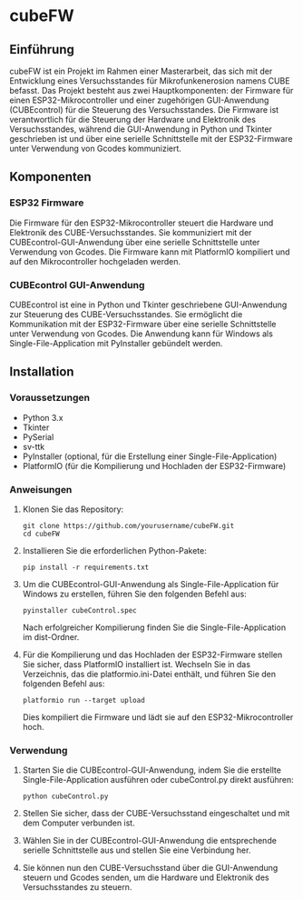 # cubeFW
## Einführung
cubeFW ist ein Projekt im Rahmen einer Masterarbeit, das sich mit der Entwicklung eines Versuchsstandes für Mikrofunkenerosion namens CUBE befasst. Das Projekt besteht aus zwei Hauptkomponenten: der Firmware für einen ESP32-Mikrocontroller und einer zugehörigen GUI-Anwendung (CUBEcontrol) für die Steuerung des Versuchsstandes. Die Firmware ist verantwortlich für die Steuerung der Hardware und Elektronik des Versuchsstandes, während die GUI-Anwendung in Python und Tkinter geschrieben ist und über eine serielle Schnittstelle mit der ESP32-Firmware unter Verwendung von Gcodes kommuniziert.

## Komponenten
### ESP32 Firmware
Die Firmware für den ESP32-Mikrocontroller steuert die Hardware und Elektronik des CUBE-Versuchsstandes. Sie kommuniziert mit der CUBEcontrol-GUI-Anwendung über eine serielle Schnittstelle unter Verwendung von Gcodes. Die Firmware kann mit PlatformIO kompiliert und auf den Mikrocontroller hochgeladen werden.

### CUBEcontrol GUI-Anwendung
CUBEcontrol ist eine in Python und Tkinter geschriebene GUI-Anwendung zur Steuerung des CUBE-Versuchsstandes. Sie ermöglicht die Kommunikation mit der ESP32-Firmware über eine serielle Schnittstelle unter Verwendung von Gcodes. Die Anwendung kann für Windows als Single-File-Application mit PyInstaller gebündelt werden.

## Installation
### Voraussetzungen
- Python 3.x
- Tkinter
- PySerial
- sv-ttk
- PyInstaller (optional, für die Erstellung einer Single-File-Application)
- PlatformIO (für die Kompilierung und Hochladen der ESP32-Firmware)

### Anweisungen
1. Klonen Sie das Repository:

    ```console
    git clone https://github.com/yourusername/cubeFW.git
    cd cubeFW
    ```

2. Installieren Sie die erforderlichen Python-Pakete:
    ```console
    pip install -r requirements.txt
    ```

3. Um die CUBEcontrol-GUI-Anwendung als Single-File-Application für Windows zu erstellen, führen Sie den folgenden Befehl aus:
    ```console
    pyinstaller cubeControl.spec
    ```
    Nach erfolgreicher Kompilierung finden Sie die Single-File-Application im dist-Ordner.

4. Für die Kompilierung und das Hochladen der ESP32-Firmware stellen Sie sicher, dass PlatformIO installiert ist. Wechseln Sie in das Verzeichnis, das die platformio.ini-Datei enthält, und führen Sie den folgenden Befehl aus:
    ```console
    platformio run --target upload
    ```
    Dies kompiliert die Firmware und lädt sie auf den ESP32-Mikrocontroller hoch.

### Verwendung
1. Starten Sie die CUBEcontrol-GUI-Anwendung, indem Sie die erstellte Single-File-Application ausführen oder cubeControl.py direkt ausführen:
    ```console
    python cubeControl.py
    ```
2. Stellen Sie sicher, dass der CUBE-Versuchsstand eingeschaltet und mit dem Computer verbunden ist.

3. Wählen Sie in der CUBEcontrol-GUI-Anwendung die entsprechende serielle Schnittstelle aus und stellen Sie eine Verbindung her.

4. Sie können nun den CUBE-Versuchsstand über die GUI-Anwendung steuern und Gcodes senden, um die Hardware und Elektronik des Versuchsstandes zu steuern.